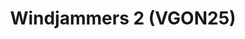 ---
title: "Windjammers 2 (VGON25)"
permalink: /events/vgon25/wj2
game: "WJ2"
game_name: "Windjammers 2"
event: "Vortex Gallery Online 2025"
layout: vgon25/game
---
